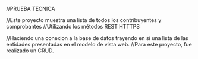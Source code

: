 //PRUEBA TECNICA 

//Este proyecto muestra una lista de todos los contribuyentes y comprobantes
//Utilizando los métodos REST HTTTPS

//Haciendo una conexion a la base de datos trayendo en si una lista de las entidades presentadas en el modelo de vista web.
//Para este proyecto, fue realizado un CRUD.
